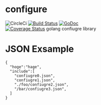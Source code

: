 # configure
![CircleCi](https://circleci.com/gh/ieee0824/configure.svg?style=shield)
[![Build Status](https://travis-ci.org/ieee0824/configure.svg?branch=master)](https://travis-ci.org/ieee0824/configure)
[![GoDoc](https://godoc.org/github.com/ieee0824/configure?status.svg)](https://godoc.org/github.com/ieee0824/configure)  
[![Coverage Status](https://coveralls.io/repos/github/ieee0824/configure/badge.svg?branch=travis)](https://coveralls.io/github/ieee0824/configure?branch=travis)
golang confiugre library

# JSON Exsample
```
{
  "hoge":"hage",
  "include":[
    "confiugre0.json",
    "confiugre1.json",
    "./foo/confiugre2.json",
    "/bar/confiugre3.json",
  ]
}
```
